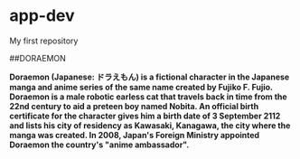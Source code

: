 # app-dev
My first repository

##DORAEMON

**Doraemon (Japanese: ドラえもん) is a fictional character in the Japanese manga and anime series of the same name created by Fujiko F. Fujio. Doraemon is a male robotic earless cat that travels back in time from the 22nd century to aid a preteen boy named Nobita. An official birth certificate for the character gives him a birth date of 3 September 2112 and lists his city of residency as Kawasaki, Kanagawa, the city where the manga was created. In 2008, Japan's Foreign Ministry appointed Doraemon the country's "anime ambassador".**
